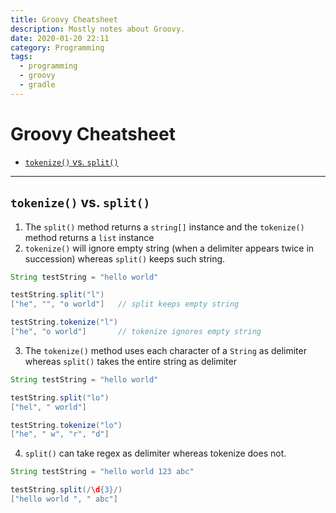 ```yaml
---
title: Groovy Cheatsheet
description: Mostly notes about Groovy.
date: 2020-01-20 22:11
category: Programming
tags:
  - programming
  - groovy
  - gradle
---
```


# Groovy Cheatsheet

- [`tokenize()` vs. `split()`](#tokenize-vs-split)

- - -

## `tokenize()` vs. `split()`

1. The `split()` method returns a `string[]` instance and the `tokenize()` method returns a `list` instance
2. `tokenize()` will ignore empty string (when a delimiter appears twice in succession) whereas `split()` keeps such string.

```groovy
String testString = "hello world"

testString.split("l")
["he", "", "o world"]   // split keeps empty string

testString.tokenize("l")
["he", "o world"]       // tokenize ignores empty string
```

3. The `tokenize()` method uses each character of a `String` as delimiter whereas `split()` takes the entire string as delimiter

```groovy
String testString = "hello world"

testString.split("lo")
["hel", " world"]

testString.tokenize("lo")
["he", " w", "r", "d"]
```

4. `split()` can take regex as delimiter whereas tokenize does not.

```groovy
String testString = "hello world 123 abc"

testString.split(/\d{3}/)
["hello world ", " abc"]
```
